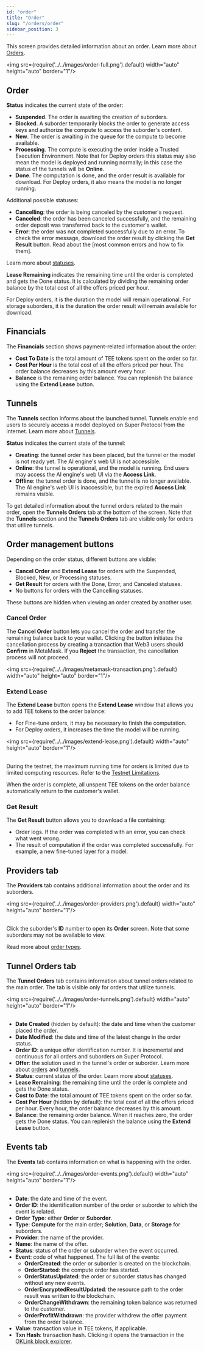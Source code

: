 ```yaml
---
id: "order"
title: "Order"
slug: "/orders/order"
sidebar_position: 3
---
```


This screen provides detailed information about an order. Learn more about [Orders](/fundamentals/orders).

<img src={require('../../images/order-full.png').default} width="auto" height="auto" border="1"/>
<br/>

## Order

**Status** indicates the current state of the order:

- **Suspended**. The order is awaiting the creation of suborders.
- **Blocked**. A suborder temporarily blocks the order to generate access keys and authorize the compute to access the suborder's content.
- **New**. The order is awaiting in the queue for the compute to become available.
- **Processing**. The compute is executing the order inside a Trusted Execution Environment. Note that for Deploy orders this status may also mean the model is deployed and running normally; in this case the status of the tunnels will be **Online**.
- **Done**. The computation is done, and the order result is available for download. For Deploy orders, it also means the model is no longer running.

Additional possible statuses:

- **Cancelling**: the order is being canceled by the customer's request.
- **Canceled**: the order has been canceled successfully, and the remaining order deposit was transferred back to the customer's wallet.
- **Error**: the order was not completed successfully due to an error. To check the error message, download the order result by clicking the **Get Result** button. Read about the [most common errors and how to fix them].

Learn more about [statuses](/fundamentals/orders#order-status).

**Lease Remaining** indicates the remaining time until the order is completed and gets the Done status. It is calculated by dividing the remaining order balance by the total cost of all the offers priced per hour.

For Deploy orders, it is the duration the model will remain operational. For storage suborders, it is the duration the order result will remain available for download.

## Financials

The **Financials** section shows payment-related information about the order:

- **Cost To Date** is the total amount of TEE tokens spent on the order so far.
- **Cost Per Hour** is the total cost of all the offers priced per hour. The order balance decreases by this amount every hour.
- **Balance** is the remaining order balance. You can replenish the balance using the **Extend Lease** button.

## Tunnels

The **Tunnels** section informs about the launched tunnel. Tunnels enable end users to securely access a model deployed on Super Protocol from the internet. Learn more about [Tunnels](/fundamentals/tunnels).

**Status** indicates the current state of the tunnel:

- **Creating**: the tunnel order has been placed, but the tunnel or the model is not ready yet. The AI engine's web UI is not accessible.
- **Online**: the tunnel is operational, and the model is running. End users may access the AI engine's web UI via the **Access Link**.
- **Offline**: the tunnel order is done, and the tunnel is no longer available. The AI engine's web UI is inaccessible, but the expired **Access Link** remains visible.

To get detailed information about the tunnel orders related to the main order, open the **Tunnels Orders** tab at the bottom of the screen. Note that the **Tunnels** section and the **Tunnels Orders** tab are visible only for orders that utilize tunnels.

## Order management buttons

Depending on the order status, different buttons are visible:

- **Cancel Order** and **Extend Lease** for orders with the Suspended, Blocked, New, or Processing statuses.
- **Get Result** for orders with the Done, Error, and Canceled statuses.
- No buttons for orders with the Cancelling statuses.

These buttons are hidden when viewing an order created by another user.

### Cancel Order

The **Cancel Order** button lets you cancel the order and transfer the remaining balance back to your wallet. Clicking the button initiates the cancellation process by creating a transaction that Web3 users should **Confirm** in MetaMask. If you **Reject** the transaction, the cancellation process will not proceed.

<img src={require('../../images/metamask-transaction.png').default} width="auto" height="auto" border="1"/>
<br/>

### Extend Lease

The **Extend Lease** button opens the **Extend Lease** window that allows you to add TEE tokens to the order balance:

- For Fine-tune orders, it may be necessary to finish the computation.
- For Deploy orders, it increases the time the model will be running.

<img src={require('../../images/extend-lease.png').default} width="auto" height="auto" border="1"/>
<br/>
<br/>

During the testnet, the maximum running time for orders is limited due to limited computing resources. Refer to the [Testnet Limitations](/marketplace/limitations).

When the order is complete, all unspent TEE tokens on the order balance automatically return to the customer's wallet.

### Get Result

The **Get Result** button allows you to download a file containing:

- Order logs. If the order was completed with an error, you can check what went wrong.
- The result of computation if the order was completed successfully. For example, a new fine-tuned layer for a model.

## Providers tab

The **Providers** tab contains additional information about the order and its suborders.

<img src={require('../../images/order-providers.png').default} width="auto" height="auto" border="1"/>
<br/>
<br/>

Click the suborder's **ID** number to open its **Order** screen. Note that some suborders may not be available to view.

Read more about [order types](/fundamentals/orders).

## Tunnel Orders tab

The **Tunnel Orders** tab contains information about tunnel orders related to the main order. The tab is visible only for orders that utilize tunnels.

<img src={require('../../images/order-tunnels.png').default} width="auto" height="auto" border="1"/>
<br/>
<br/>

- **Date Created** (hidden by default): the date and time when the customer placed the order.
- **Date Modified**: the date and time of the latest change in the order status.
- **Order ID**: a unique offer identification number. It is incremental and continuous for all orders and suborders on Super Protocol.
- **Offer**: the solution used in the tunnel's order or suborder. Learn more about [orders](/fundamentals/orders) and [tunnels](/fundamentals/tunnels).
- **Status**: current status of the order. Learn more about [statuses](/fundamentals/orders#order-status).
- **Lease Remaining**: the remaining time until the order is complete and gets the Done status.
- **Cost to Date**: the total amount of TEE tokens spent on the order so far.
- **Cost Per Hour** (hidden by default): the total cost of all the offers priced per hour. Every hour, the order balance decreases by this amount.
- **Balance**: the remaining order balance. When it reaches zero, the order gets the Done status. You can replenish the balance using the **Extend Lease** button.

## Events tab

The **Events** tab contains information on what is happening with the order.

<img src={require('../../images/order-events.png').default} width="auto" height="auto" border="1"/>
<br/>
<br/>

- **Date**: the date and time of the event.
- **Order ID**: the identification number of the order or suborder to which the event is related.
- **Order Type**: either **Order** or **Suborder**.
- **Type**: **Compute** for the main order; **Solution**, **Data**, or **Storage** for suborders.
- **Provider**: the name of the provider.
- **Name**: the name of the offer.
- **Status**: status of the order or suborder when the event occurred.
- **Event**: code of what happened. The full list of the events:
    + **OrderCreated**: the order or suborder is created on the blockchain.
    + **OrderStarted**: the compute order has started.
    + **OrderStatusUpdated**: the order or suborder status has changed without any new events.
    + **OrderEncryptedResultUpdated**: the resource path to the order result was written to the blockchain.
    + **OrderChangeWithdrawn**: the remaining token balance was returned to the customer.
    + **OrderProfitWithdrawn**: the provider withdrew the offer payment from the order balance.
- **Value**: transaction value in TEE tokens, if applicable.
- **Txn Hash**: transaction hash. Clicking it opens the transaction in the [OKLink block explorer](https://www.oklink.com/).